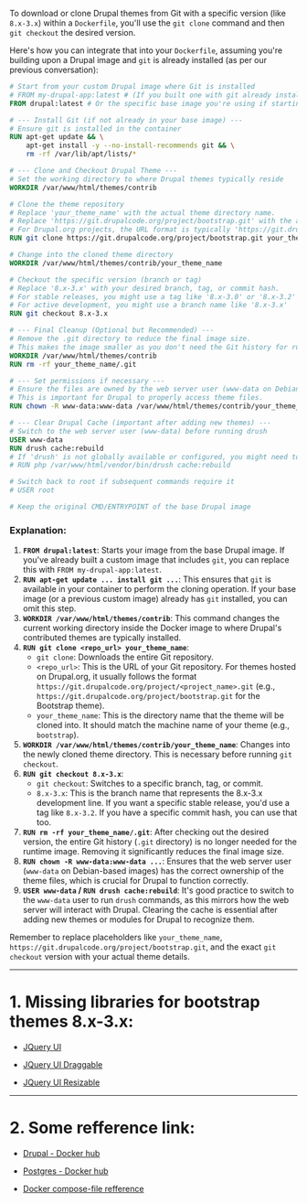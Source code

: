 To download or clone Drupal themes from Git with a specific version (like `8.x-3.x`) within a `Dockerfile`, you'll use the `git clone` command and then `git checkout` the desired version.

Here's how you can integrate that into your `Dockerfile`, assuming you're building upon a Drupal image and `git` is already installed (as per our previous conversation):

```dockerfile
# Start from your custom Drupal image where Git is installed
# FROM my-drupal-app:latest # (If you built one with git already installed)
FROM drupal:latest # Or the specific base image you're using if starting fresh

# --- Install Git (if not already in your base image) ---
# Ensure git is installed in the container
RUN apt-get update && \
    apt-get install -y --no-install-recommends git && \
    rm -rf /var/lib/apt/lists/*

# --- Clone and Checkout Drupal Theme ---
# Set the working directory to where Drupal themes typically reside
WORKDIR /var/www/html/themes/contrib

# Clone the theme repository
# Replace 'your_theme_name' with the actual theme directory name.
# Replace 'https://git.drupalcode.org/project/bootstrap.git' with the actual Git URL of your theme.
# For Drupal.org projects, the URL format is typically 'https://git.drupalcode.org/project/<project_name>.git'
RUN git clone https://git.drupalcode.org/project/bootstrap.git your_theme_name

# Change into the cloned theme directory
WORKDIR /var/www/html/themes/contrib/your_theme_name

# Checkout the specific version (branch or tag)
# Replace '8.x-3.x' with your desired branch, tag, or commit hash.
# For stable releases, you might use a tag like '8.x-3.0' or '8.x-3.2'
# For active development, you might use a branch name like '8.x-3.x'
RUN git checkout 8.x-3.x

# --- Final Cleanup (Optional but Recommended) ---
# Remove the .git directory to reduce the final image size.
# This makes the image smaller as you don't need the Git history for runtime.
WORKDIR /var/www/html/themes/contrib
RUN rm -rf your_theme_name/.git

# --- Set permissions if necessary ---
# Ensure the files are owned by the web server user (www-data on Debian-based images)
# This is important for Drupal to properly access theme files.
RUN chown -R www-data:www-data /var/www/html/themes/contrib/your_theme_name

# --- Clear Drupal Cache (important after adding new themes) ---
# Switch to the web server user (www-data) before running drush
USER www-data
RUN drush cache:rebuild
# If 'drush' is not globally available or configured, you might need to specify its path:
# RUN php /var/www/html/vendor/bin/drush cache:rebuild

# Switch back to root if subsequent commands require it
# USER root

# Keep the original CMD/ENTRYPOINT of the base Drupal image
```

### Explanation:

1.  **`FROM drupal:latest`**: Starts your image from the base Drupal image. If you've already built a custom image that includes `git`, you can replace this with `FROM my-drupal-app:latest`.
2.  **`RUN apt-get update ... install git ...`**: This ensures that `git` is available in your container to perform the cloning operation. If your base image (or a previous custom image) already has `git` installed, you can omit this step.
3.  **`WORKDIR /var/www/html/themes/contrib`**: This command changes the current working directory inside the Docker image to where Drupal's contributed themes are typically installed.
4.  **`RUN git clone <repo_url> your_theme_name`**:
    * `git clone`: Downloads the entire Git repository.
    * `<repo_url>`: This is the URL of your Git repository. For themes hosted on Drupal.org, it usually follows the format `https://git.drupalcode.org/project/<project_name>.git` (e.g., `https://git.drupalcode.org/project/bootstrap.git` for the Bootstrap theme).
    * `your_theme_name`: This is the directory name that the theme will be cloned into. It should match the machine name of your theme (e.g., `bootstrap`).
5.  **`WORKDIR /var/www/html/themes/contrib/your_theme_name`**: Changes into the newly cloned theme directory. This is necessary before running `git checkout`.
6.  **`RUN git checkout 8.x-3.x`**:
    * `git checkout`: Switches to a specific branch, tag, or commit.
    * `8.x-3.x`: This is the branch name that represents the 8.x-3.x development line. If you want a specific stable release, you'd use a tag like `8.x-3.2`. If you have a specific commit hash, you can use that too.
7.  **`RUN rm -rf your_theme_name/.git`**: After checking out the desired version, the entire Git history (`.git` directory) is no longer needed for the runtime image. Removing it significantly reduces the final image size.
8.  **`RUN chown -R www-data:www-data ...`**: Ensures that the web server user (`www-data` on Debian-based images) has the correct ownership of the theme files, which is crucial for Drupal to function correctly.
9.  **`USER www-data` / `RUN drush cache:rebuild`**: It's good practice to switch to the `www-data` user to run `drush` commands, as this mirrors how the web server will interact with Drupal. Clearing the cache is essential after adding new themes or modules for Drupal to recognize them.

Remember to replace placeholders like `your_theme_name`, `https://git.drupalcode.org/project/bootstrap.git`, and the exact `git checkout` version with your actual theme details.

---

# 1. Missing libraries for bootstrap themes 8.x-3.x:

* [JQuery UI](https://www.drupal.org/project/jquery_ui)

* [JQuery UI Draggable](https://www.drupal.org/project/jquery_ui_draggable)

* [JQuery UI Resizable](https://www.drupal.org/project/jquery_ui_resizable)

---

# 2. Some refference link:

* [Drupal - Docker hub](https://hub.docker.com/_/drupal)

* [Postgres - Docker hub](https://hub.docker.com/_/postgres)

* [Docker compose-file refference](https://docs.docker.com/reference/compose-file/)
